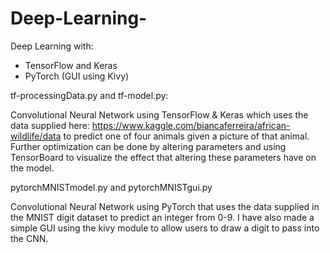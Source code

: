 # Deep-Learning-
Deep Learning with:
- TensorFlow and Keras
- PyTorch (GUI using Kivy) 

tf-processingData.py and tf-model.py:

Convolutional Neural Network using TensorFlow & Keras which uses the data supplied here: https://www.kaggle.com/biancaferreira/african-wildlife/data
to predict one of four animals given a picture of that animal. Further optimization can be done by altering parameters and using TensorBoard to visualize the effect that altering these parameters have on the model. 


pytorchMNISTmodel.py and pytorchMNISTgui.py 

Convolutional Neural Network using PyTorch that uses the data supplied in the MNIST digit dataset to predict an integer from 0-9. I have also made a simple GUI using the kivy module to allow users to draw a digit to pass into the CNN. 
